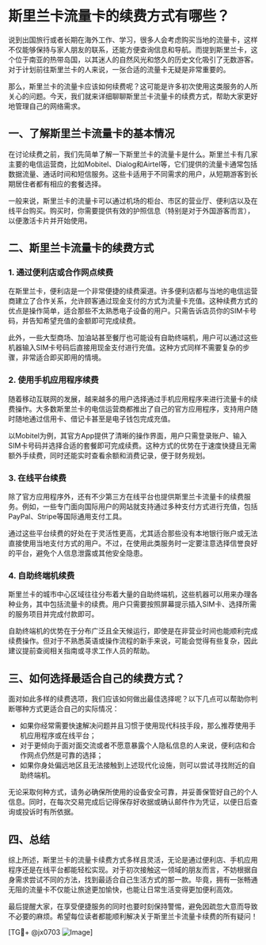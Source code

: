 # 斯里兰卡流量卡的续费方式有哪些？

说到出国旅行或者长期在海外工作、学习，很多人会考虑购买当地的流量卡，这样不仅能够保持与家人朋友的联系，还能方便查询信息和导航。而提到斯里兰卡，这个位于南亚的热带岛国，以其迷人的自然风光和悠久的历史文化吸引了无数游客。对于计划前往斯里兰卡的人来说，一张合适的流量卡无疑是非常重要的。

那么，斯里兰卡的流量卡应该如何续费呢？这可能是许多初次使用这类服务的人所关心的问题。今天，我们就来详细聊聊斯里兰卡流量卡的续费方式，帮助大家更好地管理自己的网络需求。

## 一、了解斯里兰卡流量卡的基本情况

在讨论续费之前，我们先简单了解一下斯里兰卡的流量卡是什么。斯里兰卡有几家主要的电信运营商，比如Mobitel、Dialog和Airtel等，它们提供的流量卡通常包括数据流量、通话时间和短信服务。这些卡适用于不同需求的用户，从短期游客到长期居住者都有相应的套餐选择。

一般来说，斯里兰卡的流量卡可以通过机场的柜台、市区的营业厅、便利店以及在线平台购买。购买时，你需要提供有效的护照信息（特别是对于外国游客而言），以便激活卡片并开始使用。

## 二、斯里兰卡流量卡的续费方式

### 1. 通过便利店或合作网点续费

在斯里兰卡，便利店是一个非常便捷的续费渠道。许多便利店都与当地的电信运营商建立了合作关系，允许顾客通过现金支付的方式为流量卡充值。这种续费方式的优点是操作简单，适合那些不太熟悉电子设备的用户。只需告诉店员你的SIM卡号码，并告知希望充值的金额即可完成续费。

此外，一些大型商场、加油站甚至餐厅也可能设有自助终端机，用户可以通过这些机器输入SIM卡号码后直接用现金支付进行充值。这种方式同样不需要复杂的步骤，非常适合即买即用的情境。

### 2. 使用手机应用程序续费

随着移动互联网的发展，越来越多的用户选择通过手机应用程序来进行流量卡的续费操作。大多数斯里兰卡的电信运营商都推出了自己的官方应用程序，支持用户随时随地通过信用卡、借记卡甚至是电子钱包完成充值。

以Mobitel为例，其官方App提供了清晰的操作界面，用户只需登录账户、输入SIM卡号码并选择合适的套餐即可完成续费。这种方式的优势在于速度快捷且无需额外手续费，同时还能实时查看余额和消费记录，便于财务规划。

### 3. 在线平台续费

除了官方应用程序外，还有不少第三方在线平台也提供斯里兰卡流量卡的续费服务。例如，一些专门面向国际用户的网站就支持通过多种支付方式进行充值，包括PayPal、Stripe等国际通用支付工具。

通过这些平台续费的好处在于灵活性更高，尤其适合那些没有本地银行账户或无法直接使用当地支付方式的用户。不过，在使用此类服务时一定要注意选择信誉良好的平台，避免个人信息泄露或其他安全隐患。

### 4. 自助终端机续费

斯里兰卡的城市中心区域往往分布着大量的自助终端机，这些机器可以用来办理各种业务，其中包括流量卡的续费。用户只需要按照屏幕提示插入SIM卡、选择所需的服务项目并完成付款即可。

自助终端机的优势在于分布广泛且全天候运行，即使是在非营业时间也能顺利完成续费操作。但对于不熟悉英语或操作流程的新手来说，可能会觉得有些复杂，因此建议提前查阅相关指南或寻求工作人员的帮助。

## 三、如何选择最适合自己的续费方式？

面对如此多样的续费选项，我们应该如何做出最佳选择呢？以下几点可以帮助你判断哪种方式更适合自己的实际情况：

- 如果你经常需要快速解决问题并且习惯于使用现代科技手段，那么推荐使用手机应用程序或在线平台；
- 对于更倾向于面对面交流或者不愿意暴露个人隐私信息的人来说，便利店和合作网点仍然是可靠的选择；
- 如果你身处偏远地区且无法接触到上述现代化设施，则可以尝试寻找附近的自助终端机。

无论采取何种方式，请务必确保所使用的设备安全可靠，并妥善保管好自己的个人信息。同时，在每次交易完成后记得保存好收据或确认邮件作为凭证，以便日后查询或投诉时有所依据。

## 四、总结

综上所述，斯里兰卡的流量卡续费方式多样且灵活，无论是通过便利店、手机应用程序还是在线平台都能轻松实现。对于初次接触这一领域的朋友而言，不妨根据自身需求尝试不同的方法，找到最适合自己生活方式的那一款。毕竟，拥有一张畅通无阻的流量卡不仅能让旅途更加愉快，也能让日常生活变得更加便利高效。

最后提醒大家，在享受便捷服务的同时也要时刻保持警惕，避免因疏忽大意而导致不必要的麻烦。希望每位读者都能顺利解决关于斯里兰卡流量卡续费的所有疑问！

[TG💪+ @jx0703 ![Image](https://github.com/user-attachments/assets/dbca1d08-cadb-493c-b0ec-ad6f7a83f270)]